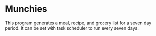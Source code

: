 # Munchies
This program generates a meal, recipe, and grocery list for a seven day period. It can be set with task scheduler to run every seven days.
